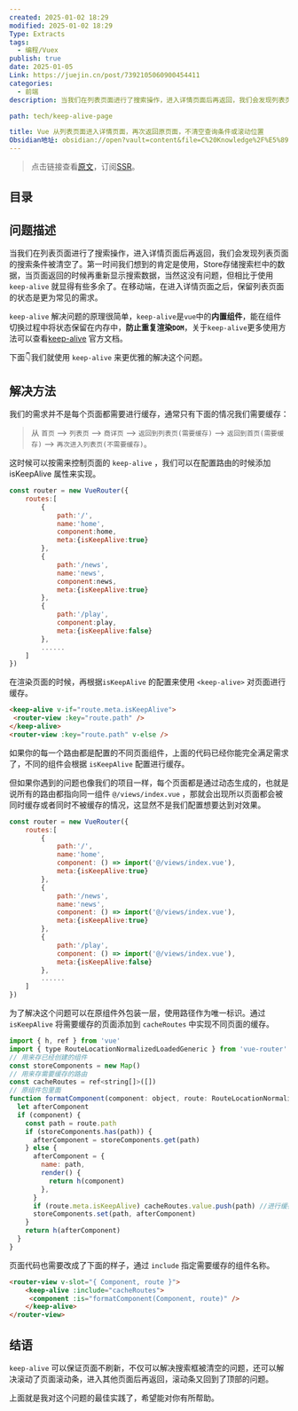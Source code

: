 ```yaml
---
created: 2025-01-02 18:29
modified: 2025-01-02 18:29
Type: Extracts
tags:
  - 编程/Vuex
publish: true
date: 2025-01-05
Link: https://juejin.cn/post/7392105060900454411
categories:
  - 前端
description: 当我们在列表页面进行了搜索操作，进入详情页面后再返回，我们会发现列表页面的搜索条件被清空了。第一时间我们想到的肯定是使用，Store存储搜索栏中的数据，当页面返回的时候再重新显示搜索数据，当然这没有问题，但相比于使用`keep-alive` 就显得有些多余了。在移动端，在进入详情页面之后，保留列表页面的状态是更为常见的需求。

path: tech/keep-alive-page

title: Vue 从列表页面进入详情页面，再次返回原页面，不清空查询条件或滚动位置
Obsidian地址: obsidian://open?vault=content&file=C%20Knowledge%2F%E5%89%8D%E7%AB%AF%2F%E8%81%8C%E4%B8%9A%E8%A7%84%E5%88%92%2F%E5%89%8D%E7%AB%AF%E9%9D%A2%E8%AF%95%E5%AE%9D%E5%85%B8%2F%E5%85%AB%E8%82%A1%E6%96%87%2FVue%20%E4%BB%8E%E5%88%97%E8%A1%A8%E9%A1%B5%E9%9D%A2%E8%BF%9B%E5%85%A5%E8%AF%A6%E6%83%85%E9%A1%B5%E9%9D%A2%EF%BC%8C%E5%86%8D%E6%AC%A1%E8%BF%94%E5%9B%9E%E5%8E%9F%E9%A1%B5%E9%9D%A2%EF%BC%8C%E4%B8%8D%E6%B8%85%E7%A9%BA%E6%9F%A5%E8%AF%A2%E6%9D%A1%E4%BB%B6%E6%88%96%E6%BB%9A%E5%8A%A8%E4%BD%8D%E7%BD%AE.md
---
```

> 点击链接查看[原文](https://blog.songxingguo.com/posts/tech/keep-alive-page "原文")，订阅[SSR](https://blog.songxingguo.com/atom.xml "SSR")。

## 目录

## 问题描述

当我们在列表页面进行了搜索操作，进入详情页面后再返回，我们会发现列表页面的搜索条件被清空了。第一时间我们想到的肯定是使用，Store存储搜索栏中的数据，当页面返回的时候再重新显示搜索数据，当然这没有问题，但相比于使用`keep-alive` 就显得有些多余了。在移动端，在进入详情页面之后，保留列表页面的状态是更为常见的需求。

`keep-alive`  解决问题的原理很简单，`keep-alive`是`vue`中的**内置组件**，能在组件切换过程中将状态保留在内存中，**防止重复渲染`DOM`**，关于`keep-alive`更多使用方法可以查看[keep-alive](https://cn.vuejs.org/guide/built-ins/keep-alive) 官方文档。

下面👇我们就使用 `keep-alive`  来更优雅的解决这个问题。

## 解决方法

我们的需求并不是每个页面都需要进行缓存，通常只有下面的情况我们需要缓存：

> 从 `首页` –> `列表页` –> `商详页` –> `返回到列表页(需要缓存)` –> `返回到首页(需要缓存)` –> `再次进入列表页(不需要缓存)`。

这时候可以按需来控制页面的 `keep-alive` ，我们可以在配置路由的时候添加 isKeepAlive 属性来实现。

```js
const router = new VueRouter({
    routes:[
        {
            path:'/',
            name:'home',
            component:home,
            meta:{isKeepAlive:true}
        },
        {
            path:'/news',
            name:'news',
            component:news,
            meta:{isKeepAlive:true}
        },
        {
            path:'/play',
            component:play,
            meta:{isKeepAlive:false}
        },
        ......
    ]
})
```

在渲染页面的时候，再根据`isKeepAlive` 的配置来使用 `<keep-alive>` 对页面进行缓存。

```html
<keep-alive v-if="route.meta.isKeepAlive">
 <router-view :key="route.path" />
</keep-alive>
<router-view :key="route.path" v-else />
```

如果你的每一个路由都是配置的不同页面组件，上面的代码已经你能完全满足需求了，不同的组件会根据 `isKeepAlive` 配置进行缓存。

但如果你遇到的问题也像我们的项目一样，每个页面都是通过动态生成的，也就是说所有的路由都指向同一组件 `@/views/index.vue` ，那就会出现所以页面都会被同时缓存或者同时不被缓存的情况，这显然不是我们配置想要达到对效果。

```js
const router = new VueRouter({
    routes:[
        {
            path:'/',
            name:'home',
            component: () => import('@/views/index.vue'),
            meta:{isKeepAlive:true}
        },
        {
            path:'/news',
            name:'news',
            component: () => import('@/views/index.vue'),
            meta:{isKeepAlive:true}
        },
        {
            path:'/play',
            component: () => import('@/views/index.vue'),
            meta:{isKeepAlive:false}
        },
        ......
    ]
})
```

为了解决这个问题可以在原组件外包装一层，使用路径作为唯一标识。通过 `isKeepAlive` 将需要缓存的页面添加到 `cacheRoutes` 中实现不同页面的缓存。

```js
import { h, ref } from 'vue'
import { type RouteLocationNormalizedLoadedGeneric } from 'vue-router'
// 用来存已经创建的组件
const storeComponents = new Map()
// 用来存需要缓存的路由
const cacheRoutes = ref<string[]>([])
// 原组件包里面
function formatComponent(component: object, route: RouteLocationNormalizedLoadedGeneric) {
  let afterComponent
  if (component) {
    const path = route.path
    if (storeComponents.has(path)) {
      afterComponent = storeComponents.get(path)
    } else {
      afterComponent = {
        name: path,
        render() {
          return h(component)
        },
      }
      if (route.meta.isKeepAlive) cacheRoutes.value.push(path) //进行缓存
      storeComponents.set(path, afterComponent)
    }
    return h(afterComponent)
  }
}
```

页面代码也需要改成了下面的样子，通过 `include` 指定需要缓存的组件名称。

```html
<router-view v-slot="{ Component, route }">
	<keep-alive :include="cacheRoutes">
	 <component :is="formatComponent(Component, route)" />
	</keep-alive>
</router-view>
```

## 结语

`keep-alive`  可以保证页面不刷新，不仅可以解决搜索框被清空的问题，还可以解决滚动了页面滚动条，进入其他页面后再返回，滚动条又回到了顶部的问题。

上面就是我对这个问题的最佳实践了，希望能对你有所帮助。
